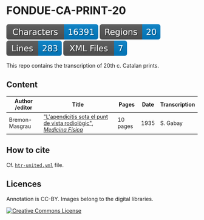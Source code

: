 # FONDUE-CA-PRINT-20

![characters badge](badges/characters.svg) ![regions badge](badges/regions.svg) ![lines badge](badges/lines.svg) ![files badge](badges/files.svg)

This repo contains the transcription of 20th c. Catalan prints.

## Content


| Author /editor    | Title                                                                | Pages    | Date | Transcription          |
|-------------------|----------------------------------------------------------------------|----------|------|------------------------|
| Bremon-Masgrau    | ["L'apendicitis sota el punt de vista rodiològic", _Medicina Física_](https://revistes.iec.cat/index.php/medfis/article/view/140747)  | 10 pages | 1935 | S. Gabay               |


## How to cite

Cf. [`htr-united.yml`](https://github.com/FoNDUE-HTR/FONDUE-CA-PRINT-20/blob/main/htr-united.yml) file.

## Licences
Annotation is CC-BY. Images belong to the digital libraries.

<a rel="license" href="https://creativecommons.org/licenses/by/2.0"><img alt="Creative Commons License" style="border-width:0" src="https://i.creativecommons.org/l/by/2.0/88x31.png" /></a><br />